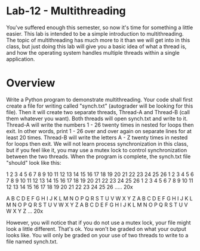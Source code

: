 # Lab-12 - Multithreading
You've suffered enough this semester, so now it's time for something a little easier. This lab is intended to be a simple introduction to multithreading. The topic of multithreading has much more to it than we will get into in this class, but just doing this lab will give you a basic idea of what a thread is, and how the operating system handles multiple threads within a single application.

# Overview
Write a Python program to demonstrate multithreading.  Your code shall first create a file for writing called "synch.txt" (autograder will be looking for this file).  Then it will create two separate threads, Thread-A and Thread-B (call them whatever you want).  Both threads will open synch.txt and write to it. Thread-A will write the numbers 1 - 26 twenty times in nested for loops then exit. In other words, print 1 - 26 over and over again on separate lines for at least 20 times. Thread-B will write the letters A - Z twenty times in nested for loops then exit.  We will not learn process synchronization in this class, but if you feel like it, you may use a mutex lock to control synchronization between the two threads.  When the program is complete, the synch.txt file "should" look like this:
 

1 2 3 4 5 6 7 8 9 10 11 12 13 14 15 16 17 18 19 20 21 22 23 24 25 26
1 2 3 4 5 6 7 8 9 10 11 12 13 14 15 16 17 18 19 20 21 22 23 24 25 26
1 2 3 4 5 6 7 8 9 10 11 12 13 14 15 16 17 18 19 20 21 22 23 24 25 26
..... 20x

A B C D E F G H I J K L M N O P Q R S T U V W X Y Z
A B C D E F G H I J K L M N O P Q R S T U V W X Y Z
A B C D E F G H I J K L M N O P Q R S T U V W X Y Z
... 20x

However, you will notice that if you do not use a mutex lock, your file might look a little different.  That's ok.  You won't be graded on what your output looks like.  You will only be graded on your use of two threads to write to a file named synch.txt.
